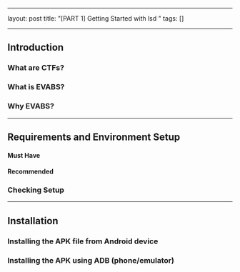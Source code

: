 
---
layout: post
title: "[PART 1] Getting Started with lsd "
tags: []

---

## Introduction

### What are CTFs?


### What is EVABS?


### Why EVABS?


---
## Requirements and Environment Setup

#### Must Have


#### Recommended


### Checking Setup



---
## Installation

### Installing the APK file from Android device


### Installing the APK using ADB (phone/emulator)

